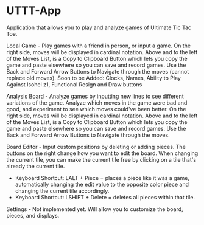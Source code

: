 # UTTT-App
Application that allows you to play and analyze games of Ultimate Tic Tac Toe.

Local Game - Play games with a friend in person, or input a game.  On the right side, moves will be displayed in cardinal notation.  Above and to the left of the Moves List, is a Copy to Clipboard Button which lets you copy the game and paste elsewhere so you can save and record games. Use the Back and Forward Arrow Buttons to Navigate through the moves (cannot replace old moves).  Soon to be Added: Clocks, Names, Ability to Play Against Isohel z1, Functional Resign and Draw buttons

Analysis Board - Analyze games by inputting new lines to see different variations of the game.  Analyze which moves in the game were bad and good, and experiment to see which moves could've been better.  On the right side, moves will be displayed in cardinal notation.  Above and to the left of the Moves List, is a Copy to Clipboard Button which lets you copy the game and paste elsewhere so you can save and record games. Use the Back and Forward Arrow Buttons to Navigate through the moves.

Board Editor - Input custom positions by deleting or adding pieces.  The buttons on the right change how you want to edit the board.  When changing the current tile, you can make the current tile free by clicking on a tile that's already the current tile.  
  - Keyboard Shortcut: LALT + Piece = places a piece like it was a game, automatically changing the edit value to the opposite color piece and changing the current tile accordingly.  
  - Keyboard Shortcut: LSHIFT + Delete = deletes all pieces within that tile.

Settings - Not implemented yet.  Will allow you to customize the board, pieces, and displays.
